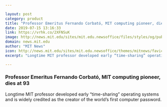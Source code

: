 ```yaml
---

layout: post
category: product
title: "Professor Emeritus Fernando Corbató, MIT computing pioneer, dies at 93"
date: 2019-07-15 13:16:33
link: https://vrhk.co/2XFNSuK
image: http://news.mit.edu/sites/mit.edu.newsoffice/files/styles/og/public/images/2019/fernando-corby-corbato-mit-csail-obituary-A1.jpg
domain: news.mit.edu
author: "MIT News"
icon: http://news.mit.edu/sites/mit.edu.newsoffice/themes/mitnews/favicon.ico
excerpt: "Longtime MIT professor developed early “time-sharing” operating systems and is widely credited as the creator of the world’s first computer password."

---
```


### Professor Emeritus Fernando Corbató, MIT computing pioneer, dies at 93

Longtime MIT professor developed early “time-sharing” operating systems and is widely credited as the creator of the world’s first computer password.